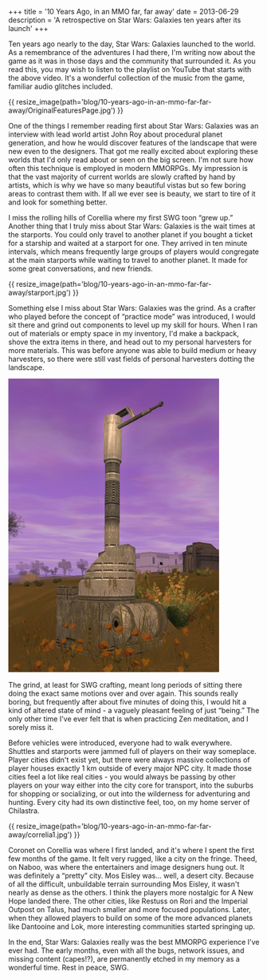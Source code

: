+++
title = '10 Years Ago, in an MMO far, far away'
date = 2013-06-29
description = 'A retrospective on Star Wars: Galaxies ten years after its launch'
+++

Ten years ago nearly to the day, Star Wars: Galaxies launched to the world. As a remembrance of the adventures I had there, I'm writing now about the game as it was in those days and the community that surrounded it. As you read this, you may wish to listen to the playlist on YouTube that starts with the above video. It's a wonderful collection of the music from the game, familiar audio glitches included.

{{ resize_image(path='blog/10-years-ago-in-an-mmo-far-far-away/OriginalFeaturesPage.jpg') }}

One of the things I remember reading first about Star Wars: Galaxies was an interview with lead world artist John Roy about procedural planet generation, and how he would discover features of the landscape that were new even to the designers. That got me really excited about exploring these worlds that I'd only read about or seen on the big screen. I'm not sure how often this technique is employed in modern MMORPGs. My impression is that the vast majority of current worlds are slowly crafted by hand by artists, which is why we have so many beautiful vistas but so few boring areas to contrast them with. If all we ever see is beauty, we start to tire of it and look for something better.

I miss the rolling hills of Corellia where my first SWG toon “grew up.” Another thing that I truly miss about Star Wars: Galaxies is the wait times at the starports. You could only travel to another planet if you bought a ticket for a starship and waited at a starport for one. They arrived in ten minute intervals, which means frequently large groups of players would congregate at the main starports while waiting to travel to another planet. It made for some great conversations, and new friends.

{{ resize_image(path='blog/10-years-ago-in-an-mmo-far-far-away/starport.jpg') }}

Something else I miss about Star Wars: Galaxies was the grind. As a crafter who played before the concept of “practice mode” was introduced, I would sit there and grind out components to level up my skill for hours. When I ran out of materials or empty space in my inventory, I'd make a backpack, shove the extra items in there, and head out to my personal harvesters for more materials. This was before anyone was able to build medium or heavy harvesters, so there were still vast fields of personal harvesters dotting the landscape.

<img src="./Personal_Mineral_Extractor.jpg" alt="An image of a personal mineral extractor from SWG" class="photo" />

The grind, at least for SWG crafting, meant long periods of sitting there doing the exact same motions over and over again. This sounds really boring, but frequently after about five minutes of doing this, I would hit a kind of altered state of mind - a vaguely pleasant feeling of just “being.” The only other time I've ever felt that is when practicing Zen meditation, and I sorely miss it.

Before vehicles were introduced, everyone had to walk everywhere. Shuttles and starports were jammed full of players on their way someplace. Player cities didn't exist yet, but there were always massive collections of player houses exactly 1 km outside of every major NPC city. It made those cities feel a lot like real cities - you would always be passing by other players on your way either into the city core for transport, into the suburbs for shopping or socializing, or out into the wilderness for adventuring and hunting. Every city had its own distinctive feel, too, on my home server of Chilastra.

{{ resize_image(path='blog/10-years-ago-in-an-mmo-far-far-away/correlia1.jpg') }}

Coronet on Corellia was where I first landed, and it's where I spent the first few months of the game. It felt very rugged, like a city on the fringe. Theed, on Naboo, was where the entertainers and image designers hung out. It was definitely a “pretty” city. Mos Eisley was… well, a desert city. Because of all the difficult, unbuildable terrain surrounding Mos Eisley, it wasn't nearly as dense as the others. I think the players more nostalgic for A New Hope landed there. The other cities, like Restuss on Rori and the Imperial Outpost on Talus, had much smaller and more focused populations. Later, when they allowed players to build on some of the more advanced planets like Dantooine and Lok, more interesting communities started springing up.

In the end, Star Wars: Galaxies really was the best MMORPG experience I've ever had. The early months, even with all the bugs, network issues, and missing content (capes!?), are permanently etched in my memory as a wonderful time. Rest in peace, SWG.
